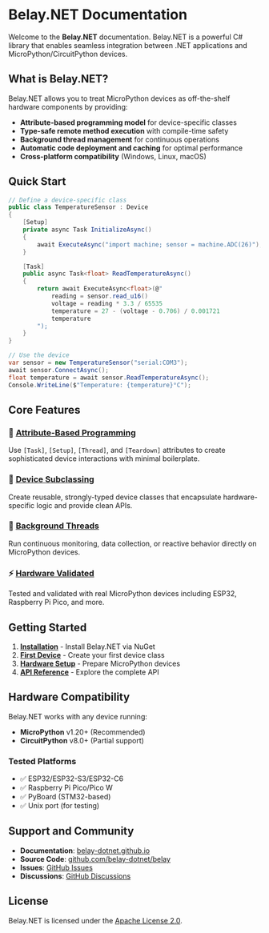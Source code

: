 # Belay.NET Documentation

Welcome to the **Belay.NET** documentation. Belay.NET is a powerful C# library that enables seamless integration between .NET applications and MicroPython/CircuitPython devices.

## What is Belay.NET?

Belay.NET allows you to treat MicroPython devices as off-the-shelf hardware components by providing:

- **Attribute-based programming model** for device-specific classes
- **Type-safe remote method execution** with compile-time safety
- **Background thread management** for continuous operations
- **Automatic code deployment and caching** for optimal performance
- **Cross-platform compatibility** (Windows, Linux, macOS)

## Quick Start

```csharp
// Define a device-specific class
public class TemperatureSensor : Device
{
    [Setup]
    private async Task InitializeAsync()
    {
        await ExecuteAsync("import machine; sensor = machine.ADC(26)");
    }

    [Task]
    public async Task<float> ReadTemperatureAsync()
    {
        return await ExecuteAsync<float>(@"
            reading = sensor.read_u16()
            voltage = reading * 3.3 / 65535
            temperature = 27 - (voltage - 0.706) / 0.001721
            temperature
        ");
    }
}

// Use the device
var sensor = new TemperatureSensor("serial:COM3");
await sensor.ConnectAsync();
float temperature = await sensor.ReadTemperatureAsync();
Console.WriteLine($"Temperature: {temperature}°C");
```

## Core Features

### 🎯 [Attribute-Based Programming](articles/attributes-reference.md)
Use `[Task]`, `[Setup]`, `[Thread]`, and `[Teardown]` attributes to create sophisticated device interactions with minimal boilerplate.

### 🔧 [Device Subclassing](articles/device-programming.md)  
Create reusable, strongly-typed device classes that encapsulate hardware-specific logic and provide clean APIs.

### 🧵 [Background Threads](articles/attributes-reference.md#thread-attribute)
Run continuous monitoring, data collection, or reactive behavior directly on MicroPython devices.

### ⚡ [Hardware Validated](articles/hardware-testing.md)
Tested and validated with real MicroPython devices including ESP32, Raspberry Pi Pico, and more.

## Getting Started

1. **[Installation](articles/getting-started.md#installation)** - Install Belay.NET via NuGet
2. **[First Device](articles/getting-started.md#your-first-device)** - Create your first device class  
3. **[Hardware Setup](articles/hardware-testing.md)** - Prepare MicroPython devices
4. **[API Reference](api/)** - Explore the complete API

## Hardware Compatibility

Belay.NET works with any device running:

- **MicroPython** v1.20+ (Recommended)
- **CircuitPython** v8.0+ (Partial support)

### Tested Platforms
- ✅ ESP32/ESP32-S3/ESP32-C6 
- ✅ Raspberry Pi Pico/Pico W
- ✅ PyBoard (STM32-based)
- ✅ Unix port (for testing)

## Support and Community

- **Documentation**: [belay-dotnet.github.io](https://belay-dotnet.github.io)
- **Source Code**: [github.com/belay-dotnet/belay](https://github.com/belay-dotnet/belay)  
- **Issues**: [GitHub Issues](https://github.com/belay-dotnet/belay/issues)
- **Discussions**: [GitHub Discussions](https://github.com/belay-dotnet/belay/discussions)

## License

Belay.NET is licensed under the [Apache License 2.0](https://github.com/belay-dotnet/belay/blob/main/LICENSE).